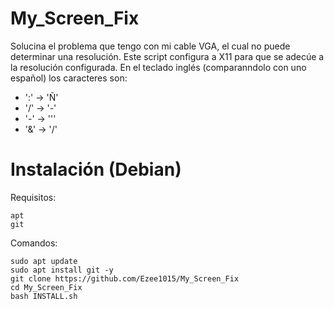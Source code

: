 # My_Screen_Fix
  Solucina el problema que tengo con mi cable VGA, el cual no puede determinar una resolución. Este script configura a X11 para que se adecúe a la resolución configurada. En el teclado inglés (comparanndolo con uno español) los caracteres son: 
  * ':' -> 'Ñ'
  * '/' -> '-'
  * '-' -> '''
  * '&' -> '/'
 
# Instalación (Debian)
  Requisitos:
 ```
 apt
 git
 ```
  Comandos:
 ```
 sudo apt update
 sudo apt install git -y
 git clone https://github.com/Ezee1015/My_Screen_Fix
 cd My_Screen_Fix
 bash INSTALL.sh
 ```
